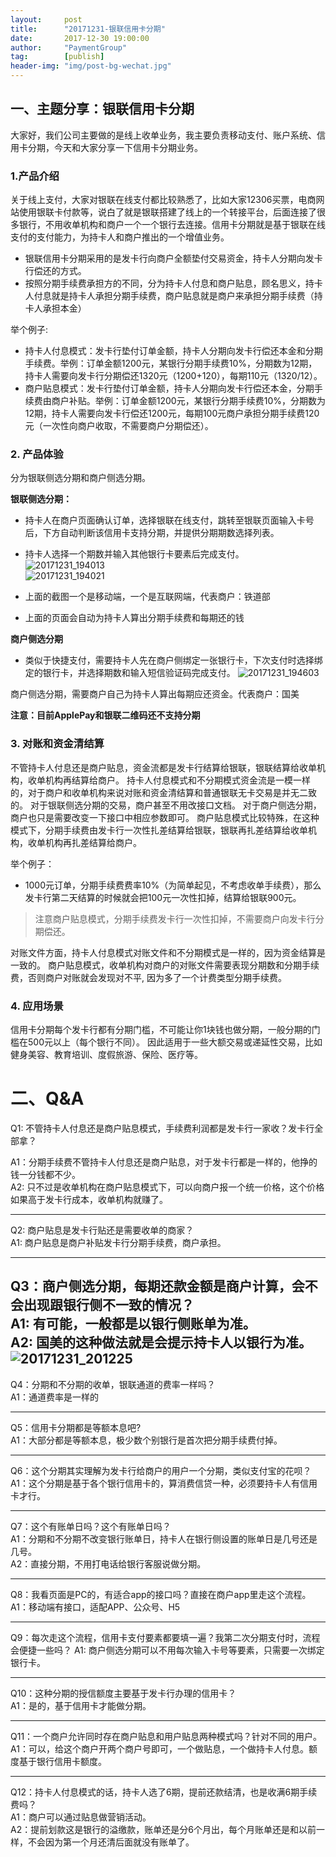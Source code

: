 ```yaml
---                           
layout:     post                                                
title:      "20171231-银联信用卡分期"                                                                               
date:       2017-12-30 19:00:00                                                                               
author:     "PaymentGroup"                                          
tag:		[publish]                                    
header-img: "img/post-bg-wechat.jpg"                                         
---
```


## 一、主题分享：银联信用卡分期
 大家好，我们公司主要做的是线上收单业务，我主要负责移动支付、账户系统、信用卡分期，今天和大家分享一下信用卡分期业务。 

### 1.产品介绍
 关于线上支付，大家对银联在线支付都比较熟悉了，比如大家12306买票，电商网站使用银联卡付款等，说白了就是银联搭建了线上的一个转接平台，后面连接了很多银行，不用收单机构和商户一个一个银行去连接。信用卡分期就是基于银联在线支付的支付能力，为持卡人和商户推出的一个增值业务。

- 银联信用卡分期采用的是发卡行向商户全额垫付交易资金，持卡人分期向发卡行偿还的方式。
- 按照分期手续费承担方的不同，分为持卡人付息和商户贴息，顾名思义，持卡人付息就是持卡人承担分期手续费，商户贴息就是商户来承担分期手续费（持卡人承担本金）

举个例子: 
-  持卡人付息模式：发卡行垫付订单金额，持卡人分期向发卡行偿还本金和分期手续费。举例：订单金额1200元，某银行分期手续费10%，分期数为12期，持卡人需要向发卡行分期偿还1320元（1200+120），每期110元（1320/12）。
-  商户贴息模式：发卡行垫付订单金额，持卡人分期向发卡行偿还本金，分期手续费由商户补贴。举例：订单金额1200元，某银行分期手续费10%，分期数为12期，持卡人需要向发卡行偿还1200元，每期100元商户承担分期手续费120元（一次性向商户收取，不需要商户分期偿还）。

### 2. 产品体验

分为银联侧选分期和商户侧选分期。

**银联侧选分期：**  
- 持卡人在商户页面确认订单，选择银联在线支付，跳转至银联页面输入卡号后，下方自动判断该信用卡支持分期，并提供分期期数选择列表。  
- 持卡人选择一个期数并输入其他银行卡要素后完成支付。  
![20171231_194013](http://static.cocolian.org/img/2017/20171231_194013.png)  
![20171231_194021](http://static.cocolian.org/img/2017/20171231_194021.png)   

- 上面的截图一个是移动端，一个是互联网端，代表商户：铁道部
- 上面的页面会自动为持卡人算出分期手续费和每期还的钱

**商户侧选分期**
- 类似于快捷支付，需要持卡人先在商户侧绑定一张银行卡，下次支付时选择绑定的银行卡，并选择期数和输入短信验证码完成支付。
![20171231_194603](http://static.cocolian.org/img/2017/20171231_194603.png)  

商户侧选分期，需要商户自己为持卡人算出每期应还资金。代表商户：国美

**注意：目前ApplePay和银联二维码还不支持分期**

### 3. 对账和资金清结算  

不管持卡人付息还是商户贴息，资金流都是发卡行结算给银联，银联结算给收单机构，收单机构再结算给商户。 
持卡人付息模式和不分期模式资金流是一模一样的，对于商户和收单机构来说对账和资金清结算和普通银联无卡交易是并无二致的。
对于银联侧选分期的交易，商户甚至不用改接口文档。
对于商户侧选分期，商户也只是需要改变一下接口中相应参数即可。
商户贴息模式比较特殊，在这种模式下，分期手续费由发卡行一次性扎差结算给银联，银联再扎差结算给收单机构，收单机构再扎差结算给商户。

举个例子： 
- 1000元订单，分期手续费费率10%（为简单起见，不考虑收单手续费），那么发卡行第二天结算的时候就会把100元一次性扣掉，结算给银联900元。
>  注意商户贴息模式，分期手续费发卡行一次性扣掉，不需要商户向发卡行分期偿还。

对账文件方面，持卡人付息模式对账文件和不分期模式是一样的，因为资金结算是一致的。 
商户贴息模式，收单机构对商户的对账文件需要表现分期数和分期手续费，否则商户对账就会发现对不平, 因为多了一个计费类型分期手续费。  

### 4. 应用场景

信用卡分期每个发卡行都有分期门槛，不可能让你1块钱也做分期，一般分期的门槛在500元以上（每个银行不同）。 
因此适用于一些大额交易或递延性交易，比如健身美容、教育培训、度假旅游、保险、医疗等。

# 二、Q&A

Q1: 不管持卡人付息还是商户贴息模式，手续费利润都是发卡行一家收？发卡行全部拿？  

A1：分期手续费不管持卡人付息还是商户贴息，对于发卡行都是一样的，他挣的钱一分钱都不少。  
A2: 只不过是收单机构在商户贴息模式下，可以向商户报一个统一价格，这个价格如果高于发卡行成本，收单机构就赚了。  

---

Q2: 商户贴息是发卡行贴还是需要收单的商家？   
A1: 商户贴息是商户补贴发卡行分期手续费，商户承担。  

---

Q3：商户侧选分期，每期还款金额是商户计算，会不会出现跟银行侧不一致的情况？  
A1: 有可能，一般都是以银行侧账单为准。  
A2: 国美的这种做法就是会提示持卡人以银行为准。  
 ![20171231_201225](http://static.cocolian.org/img/2017/20171231_201225.png)
---

Q4：分期和不分期的收单，银联通道的费率一样吗？  
A1：通道费率是一样的  

---
Q5：信用卡分期都是等额本息吧?  
A1：大部分都是等额本息，极少数个别银行是首次把分期手续费付掉。  

---
Q6：这个分期其实理解为发卡行给商户的用户一个分期，类似支付宝的花呗？  
A1：这个分期是基于各个银行信用卡的，算消费信贷一种，必须要持卡人有信用卡才行。  

---
Q7：这个有账单日吗？这个有账单日吗？  
A1：分期和不分期不改变银行账单日，持卡人在银行侧设置的账单日是几号还是几号。  
A2：直接分期，不用打电话给银行客服说做分期。  

---
Q8：我看页面是PC的，有适合app的接口吗？直接在商户app里走这个流程。 
A1：移动端有接口，适配APP、公众号、H5 

---  
Q9：每次走这个流程，信用卡支付要素都要填一遍？我第二次分期支付时，流程会便捷一些吗？ 
A1: 商户侧选分期可以不用每次输入卡号等要素，只需要一次绑定银行卡。

---
Q10：这种分期的授信额度主要基于发卡行办理的信用卡？  
A1：是的，基于信用卡才能做分期。  

---
Q11：一个商户允许同时存在商户贴息和用户贴息两种模式吗？针对不同的用户。  
A1：可以，给这个商户开两个商户号即可，一个做贴息，一个做持卡人付息。额度基于银行信用卡额度。  

---
Q12：持卡人付息模式的话，持卡人选了6期，提前还款结清，也是收满6期手续费吗？  
A1：商户可以通过贴息做营销活动。  
A2：提前划款这是银行的溢缴款，账单还是分6个月出，每个月账单还是和以前一样，不会因为第一个月还清后面就没有账单了。  

